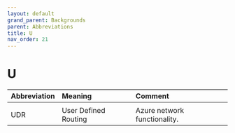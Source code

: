 ```yaml
---
layout: default
grand_parent: Backgrounds
parent: Abbreviations
title: U
nav_order: 21
---
```


# U

|Abbreviation|Meaning|Comment|
|:---|:---|:---|
| | | |
|UDR | User Defined Routing | Azure network functionality. |
